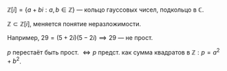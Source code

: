 $\mathbb{Z}[i]=\{ a+bi:a, b \in \mathbb{Z} \}$ — кольцо гауссовых чисел, подкольцо в $\mathbb{C}$.

$\mathbb{Z} \subset \mathbb{Z}[i]$, меняется понятие неразложимости. 

Например, $29=(5+2i)(5-2i)\implies 29$ — не прост.

$p$ перестаёт быть прост. $\Leftrightarrow p$ предст. как сумма квадратов в $\mathbb{Z}: p=a^{2}+b^{2}$.